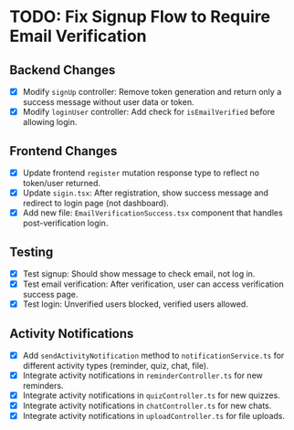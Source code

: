 # TODO: Fix Signup Flow to Require Email Verification

## Backend Changes
- [x] Modify `signUp` controller: Remove token generation and return only a success message without user data or token.
- [x] Modify `loginUser` controller: Add check for `isEmailVerified` before allowing login.

## Frontend Changes
- [x] Update frontend `register` mutation response type to reflect no token/user returned.
- [x] Update `sigin.tsx`: After registration, show success message and redirect to login page (not dashboard).
- [x] Add new file: `EmailVerificationSuccess.tsx` component that handles post-verification login.

## Testing
- [x] Test signup: Should show message to check email, not log in.
- [x] Test email verification: After verification, user can access verification success page.
- [x] Test login: Unverified users blocked, verified users allowed.

## Activity Notifications
- [x] Add `sendActivityNotification` method to `notificationService.ts` for different activity types (reminder, quiz, chat, file).
- [x] Integrate activity notifications in `reminderController.ts` for new reminders.
- [x] Integrate activity notifications in `quizController.ts` for new quizzes.
- [x] Integrate activity notifications in `chatController.ts` for new chats.
- [x] Integrate activity notifications in `uploadController.ts` for file uploads.
